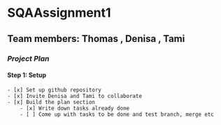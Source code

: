 # SQAAssignment1
## **Team members: Thomas , Denisa , Tami**
### *Project Plan*

#### Step 1: Setup
    - [x] Set up github repository
    - [x] Invite Denisa and Tami to collaborate
    - [x] Build the plan section
        - [x] Write down tasks already done
        - [ ] Come up with tasks to be done and test branch, merge etc
